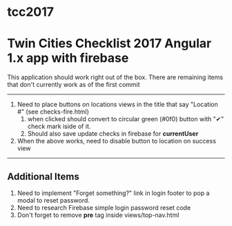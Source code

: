 # tcc2017
# Twin Cities Checklist 2017 Angular 1.x app with firebase

This application should work right out of the box. There are remaining items that don't currently work as of the first commit

* * *

1.  Need to place buttons on locations views in the title that say "Location #" (see checks-fire.html)
    1.  when clicked should convert to circular green (#0f0) button with "✔" check mark iside of it.
    2.  Should also save update checks in firebase for **currentUser**
2.  When the above works, need to disable button to location on success view

* * *

## Additional Items

1.  Need to implement "Forget something?" link in login footer to pop a modal to reset password.
2.  Need to research Firebase simple login password reset code
3.  Don't forget to remove **pre** tag inside views/top-nav.html


